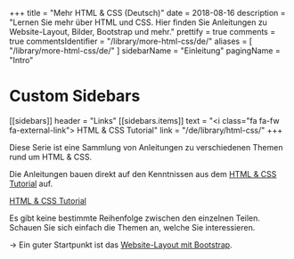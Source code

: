 +++
title = "Mehr HTML & CSS (Deutsch)"
date = 2018-08-16
description = "Lernen Sie mehr über HTML und CSS. Hier finden Sie Anleitungen zu Website-Layout, Bilder, Bootstrap und mehr."
prettify = true
comments = true
commentsIdentifier = "/library/more-html-css/de/"
aliases = [ 
  "/library/more-html-css/de/" 
]
sidebarName = "Einleitung"
pagingName = "Intro"

# Custom Sidebars
[[sidebars]]
header = "Links"
[[sidebars.items]]
text = "<i class=\"fa fa-fw fa-external-link\"></i> HTML & CSS Tutorial"
link = "/de/library/html-css/"
+++

Diese Serie ist eine Sammlung von Anleitungen zu verschiedenen Themen rund um HTML & CSS.

Die Anleitungen bauen direkt auf den Kenntnissen aus dem [HTML & CSS Tutorial](/de/library/html-css/) auf. 

<a href="/library/html-css/de/" class="btn btn-warning"><i class="fa fa-hand-o-right"></i> HTML &amp; CSS Tutorial</a>

Es gibt keine bestimmte Reihenfolge zwischen den einzelnen Teilen. Schauen Sie sich einfach die Themen an, welche Sie interessieren.

&rarr; Ein guter Startpunkt ist das [Website-Layout mit Bootstrap](/library/more-html-css/de/website-layout/).